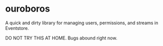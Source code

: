 # ouroboros

A quick and dirty library for managing users, permissions, and streams in Eventstore.

DO NOT TRY THIS AT HOME. Bugs abound right now.
